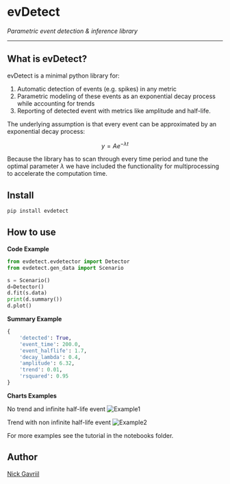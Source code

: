 # evDetect
*Parametric event detection & inference library*

---

## What is evDetect?

evDetect is a minimal python library for:
1. Automatic detection of events (e.g. spikes) in any metric
2. Parametric modeling of these events as an exponential decay process while accounting for trends
3. Reporting of detected event with metrics like amplitude and half-life.

The underlying assumption is that every event can be approximated by an exponential decay process:

$$y=Ae^{-\lambda t}$$

Because the library has to scan through every time period and tune the optimal parameter $\lambda$ we have included the functionality for multiprocessing to accelerate the computation time.

## Install

```sh
pip install evdetect
```

## How to use

**Code Example**

```python
from evdetect.evdetector import Detector
from evdetect.gen_data import Scenario

s = Scenario()
d=Detector()
d.fit(s.data)
print(d.summary())
d.plot()
```

**Summary Example**

```python
{
    'detected': True, 
    'event_time': 200.0, 
    'event_halflife': 1.7, 
    'decay_lambda': 0.4, 
    'amplitude': 6.32, 
    'trend': 0.01, 
    'rsquared': 0.95
}
```

**Charts Examples**

No trend and infinite half-life event
![Example1](figures/plot_1.png)

Trend with non infinite half-life event
![Example2](figures/plot_2.png)

For more examples see the tutorial in the notebooks folder.

## Author

[Nick Gavriil](https://www.nickgavriil.com/)
